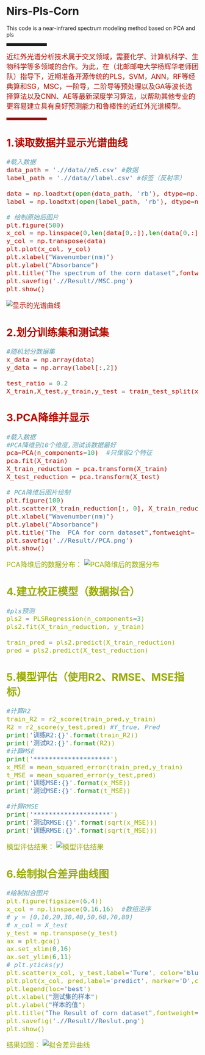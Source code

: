 # Nirs-Pls-Corn
This code is a near-infrared spectrum modeling method based on PCA and pls

<hr style=" border:solid; width:100px; height:1px;" color=#000000 size=1">
<font size =4 color=bule >近红外光谱分析技术属于交叉领域，需要化学、计算机科学、生物科学等多领域的合作。为此，在（北邮邮电大学杨辉华老师团队）指导下，近期准备开源传统的PLS，SVM，ANN，RF等经典算和SG，MSC，一阶导，二阶导等预处理以及GA等波长选择算法以及CNN、AE等最新深度学习算法，以帮助其他专业的更容易建立具有良好预测能力和鲁棒性的近红外光谱模型。
<hr style=" border:solid; width:100px; height:1px;" color=#000000 size=1">

## 1.读取数据并显示光谱曲线

```python
#载入数据
data_path = './/data//m5.csv' #数据
label_path = './/data//label.csv' #标签（反射率）

data = np.loadtxt(open(data_path, 'rb'), dtype=np.float64, delimiter=',', skiprows=0)
label = np.loadtxt(open(label_path, 'rb'), dtype=np.float64, delimiter=',', skiprows=0)

# 绘制原始后图片
plt.figure(500)
x_col = np.linspace(0,len(data[0,:]),len(data[0,:]))  #数组逆序
y_col = np.transpose(data)
plt.plot(x_col, y_col)
plt.xlabel("Wavenumber(nm)")
plt.ylabel("Absorbance")
plt.title("The spectrum of the corn dataset",fontweight= "semibold",fontsize='x-large')
plt.savefig('.//Result//MSC.png')
plt.show()
```
![显示的光谱曲线](https://img-blog.csdnimg.cn/2d09358a92d4476fb073c3705d57561d.png?x-oss-process=image/watermark,type_ZHJvaWRzYW5zZmFsbGJhY2s,shadow_50,text_Q1NETiBARWNob19Db2Rl,size_20,color_FFFFFF,t_70,g_se,x_16)
## 2.划分训练集和测试集
```python
#随机划分数据集
x_data = np.array(data)
y_data = np.array(label[:,2])

test_ratio = 0.2
X_train,X_test,y_train,y_test = train_test_split(x_data,y_data,test_size=test_ratio,shuffle=True,random_state=2)

```
## 3.PCA降维并显示

```python
#载入数据
#PCA降维到10个维度,测试该数据最好
pca=PCA(n_components=10)  #只保留2个特征
pca.fit(X_train)
X_train_reduction = pca.transform(X_train)
X_test_reduction = pca.transform(X_test)

# PCA降维后图片绘制
plt.figure(100)
plt.scatter(X_train_reduction[:, 0], X_train_reduction[:, 1],marker='o')
plt.xlabel("Wavenumber(nm)")
plt.ylabel("Absorbance")
plt.title("The  PCA for corn dataset",fontweight= "semibold",fontsize='large')
plt.savefig('.//Result//PCA.png')
plt.show()
```
<font size=4 color=#99AA >PCA降维后的数据分布：
![PCA降维后的数据分布](https://img-blog.csdnimg.cn/a1c70d07f29b4aa2b949eb32fc649e82.png?x-oss-process=image/watermark,type_ZHJvaWRzYW5zZmFsbGJhY2s,shadow_50,text_Q1NETiBARWNob19Db2Rl,size_20,color_FFFFFF,t_70,g_se,x_16)


## 4.建立校正模型（数据拟合）

```python
#pls预测
pls2 = PLSRegression(n_components=3)
pls2.fit(X_train_reduction, y_train)

train_pred = pls2.predict(X_train_reduction)
pred = pls2.predict(X_test_reduction)
```
## 5.模型评估（使用R2、RMSE、MSE指标）

```python
#计算R2
train_R2 = r2_score(train_pred,y_train)
R2 = r2_score(y_test,pred) #Y_true, Pred
print('训练R2:{}'.format(train_R2))
print('测试R2:{}'.format(R2))
#计算MSE
print('********************')
x_MSE = mean_squared_error(train_pred,y_train)
t_MSE = mean_squared_error(y_test,pred)
print('训练MSE:{}'.format(x_MSE))
print('测试MSE:{}'.format(t_MSE))

#计算RMSE
print('********************')
print('测试RMSE:{}'.format(sqrt(x_MSE)))
print('训练RMSE:{}'.format(sqrt(t_MSE)))
```
<font size=4 color=#99AA >模型评估结果：
![模型评估结果](https://img-blog.csdnimg.cn/a4c61a9972ba4381bca3dc487800d1ca.png?x-oss-process=image/watermark,type_ZHJvaWRzYW5zZmFsbGJhY2s,shadow_50,text_Q1NETiBARWNob19Db2Rl,size_20,color_FFFFFF,t_70,g_se,x_16)
## 6.绘制拟合差异曲线图

```python
#绘制拟合图片
plt.figure(figsize=(6,4))
x_col = np.linspace(0,16,16)  #数组逆序
# y = [0,10,20,30,40,50,60,70,80]
# x_col = X_test
y_test = np.transpose(y_test)
ax = plt.gca()
ax.set_xlim(0,16)
ax.set_ylim(6,11)
# plt.yticks(y)
plt.scatter(x_col, y_test,label='Ture', color='blue')
plt.plot(x_col, pred,label='predict', marker='D',color='red')
plt.legend(loc='best')
plt.xlabel("测试集的样本")
plt.ylabel("样本的值")
plt.title("The Result of corn dataset",fontweight= "semibold",fontsize='large')
plt.savefig('.//Result//Reslut.png')
plt.show()
```
<font size=4 color=#99AA >结果如图：
![拟合差异曲线](https://img-blog.csdnimg.cn/278eaaa484e142e68f0d76e9fb401a50.png?x-oss-process=image/watermark,type_ZHJvaWRzYW5zZmFsbGJhY2s,shadow_50,text_Q1NETiBARWNob19Db2Rl,size_19,color_FFFFFF,t_70,g_se,x_16)
